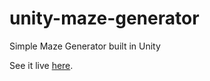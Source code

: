 # unity-maze-generator
Simple Maze Generator built in Unity

See it live [here](https://dqwertyc.github.io/unity-maze-generator/).
